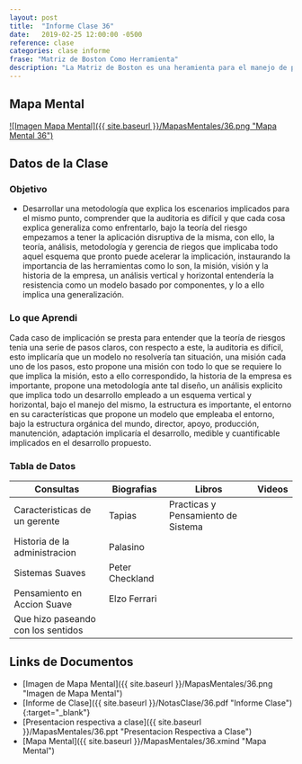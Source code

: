 ```yaml
---
layout: post
title:  "Informe Clase 36"
date:   2019-02-25 12:00:00 -0500
reference: clase
categories: clase informe
frase: "Matriz de Boston Como Herramienta"
description: "La Matriz de Boston es una heramienta para el manejo de producto y marketing de una organizacion, es con ello que los resultados obtenidos generan la solucion de los productos de la empresa."
---
```


## Mapa Mental
<a href="{{ site.baseurl }}/MapasMentales/36.png">![Imagen Mapa Mental]({{ site.baseurl }}/MapasMentales/36.png "Mapa Mental 36")</a>

## Datos de la Clase
### Objetivo
- Desarrollar una metodología que explica los escenarios implicados para el mismo punto, comprender que la auditoria es difícil y que cada cosa explica generaliza como enfrentarlo, bajo la teoría del riesgo empezamos a tener la aplicación disruptiva de la misma, con ello, la teoría, análisis, metodología y gerencia de riegos que implicaba todo aquel esquema que pronto puede acelerar la implicación, instaurando la importancia de las herramientas como lo son, la misión, visión y la historia de la empresa, un análisis vertical y horizontal entendería la resistencia como un modelo basado por componentes, y lo a ello implica una generalización. 

### Lo que Aprendi
Cada caso de implicación se presta para entender que la teoría de riesgos tenia una serie de pasos claros, con respecto a este, la auditoria es difícil, esto implicaría que un modelo no resolvería tan situación, una misión cada uno de los pasos, esto propone una misión con todo lo que se requiere lo que implica la misión, esto a ello correspondido, la historia de la empresa es importante, propone una metodología ante tal diseño, un análisis explicito que implica todo un desarrollo empleado a un esquema vertical y horizontal, bajo el manejo del mismo, la estructura es importante, el entorno en su características que propone un modelo que empleaba el entorno, bajo la estructura orgánica del mundo, director, apoyo, producción, manutención, adaptación implicaría el desarrollo, medible y cuantificable implicados en el desarrollo propuesto.

### Tabla de Datos

| Consultas                          | Biografias      | Libros                             | Videos |
| ---------                          | ----------      | ------                             | ------ |
| Caracteristicas de un gerente      | Tapias          | Practicas y Pensamiento de Sistema |        |
| Historia de la administracion      | Palasino        |                                    |        |
| Sistemas Suaves                    | Peter Checkland |                                    |        |
| Pensamiento en Accion Suave        | Elzo Ferrari    |                                    |        |
| Que hizo paseando con los sentidos |                 |                                    |        |


## Links de Documentos
- [Imagen de Mapa Mental]({{ site.baseurl }}/MapasMentales/36.png "Imagen de Mapa Mental")
- [Informe de Clase]({{ site.baseurl }}/NotasClase/36.pdf "Informe Clase"){:target="_blank"}
- [Presentacion respectiva a clase]({{ site.baseurl }}/MapasMentales/36.ppt "Presentacion Respectiva a Clase")
- [Mapa Mental]({{ site.baseurl }}/MapasMentales/36.xmind "Mapa Mental")


